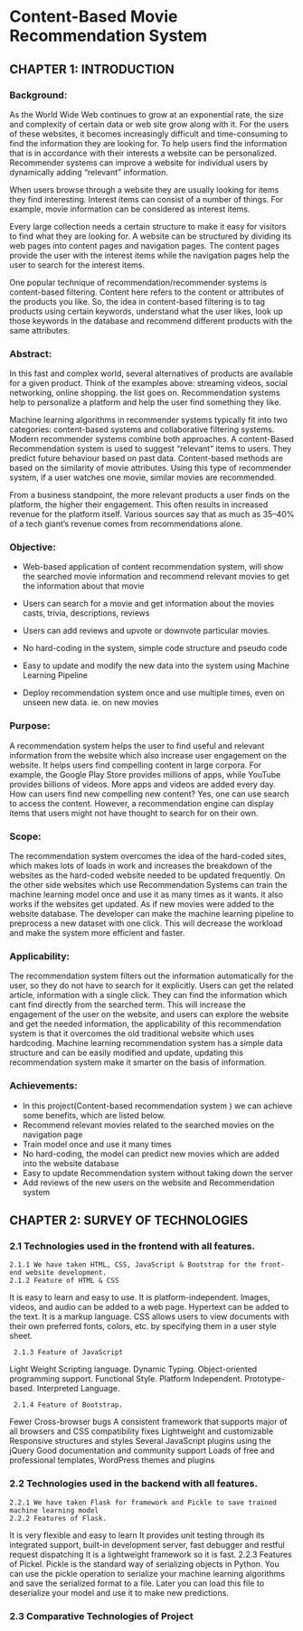 # Content-Based Movie Recommendation System

## CHAPTER 1: INTRODUCTION

### Background:
As the World Wide Web continues to grow at an exponential rate, the size and complexity of certain data or web site grow along with it. For the users of these websites, it becomes increasingly difficult and time-consuming to find the information they are looking for. To help users find the information that is in accordance with their interests a website can be personalized. Recommender systems can improve a website for individual users by dynamically adding “relevant” information.

When users browse through a website they are usually looking for items they find interesting. Interest items can consist of a number of things. For example, movie information can be considered as interest items.

Every large collection needs a certain structure to make it easy for visitors to find what they are looking for. A website can be structured by dividing its web pages into content pages and navigation pages. The content pages provide the user with the interest items while the navigation pages help the user to search for the interest items.

One popular technique of recommendation/recommender systems is content-based filtering. Content here refers to the content or attributes of the products you like. So, the idea in content-based filtering is to tag products using certain keywords, understand what the user likes, look up those keywords in the database and recommend different products with the same attributes.


### **Abstract:**
In this fast and complex world, several alternatives of products are available for a given product. Think of the examples above: streaming videos, social networking, online shopping. the list goes on. Recommendation systems help to personalize a platform and help the user find something they like.

Machine learning algorithms in recommender systems typically fit into two categories: content-based systems and collaborative filtering systems. Modern recommender systems combine both approaches. A content-Based Recommendation system is used to suggest “relevant” items to users. They predict future behaviour based on past data. Content-based methods are based on the similarity of movie attributes. Using this type of recommender system, if a user watches one movie, similar movies are recommended.

From a business standpoint, the more relevant products a user finds on the platform, the higher their engagement. This often results in increased revenue for the platform itself. Various sources say that as much as 35–40% of a tech giant’s revenue comes from recommendations alone.


### **Objective:**
* Web-based application of content recommendation system, will show the searched movie information and recommend relevant movies to get the information about that movie
* Users can search for a movie and get information about the movies casts, trivia, descriptions, reviews
* Users can add reviews and upvote or downvote particular movies.

* No hard-coding in the system, simple code structure and pseudo code

* Easy to update and modify the new data into the system using Machine Learning Pipeline

* Deploy recommendation system once and use multiple times, even on unseen new data. ie. on new movies


### Purpose:
A recommendation system helps the user to find useful and relevant information from the website which also increase user engagement on the website. It helps users find compelling content in large corpora. For example, the Google Play Store provides millions of apps, while YouTube provides billions of videos. More apps and videos are added every day. How can users find new compelling new content? Yes, one can use search to access the content. However, a recommendation engine can display items that users might not have thought to search for on their own.


### Scope:
The recommendation system overcomes the idea of the hard-coded sites, which makes lots of loads in work and increases the breakdown of the websites as the hard-coded website needed to be updated frequently. On the other side websites which use Recommendation Systems can train the machine learning model once and use it as many times as it wants. it also works if the websites get updated. As if new movies were added to the website database. The developer can make the machine learning pipeline to preprocess a new dataset with one click. This will decrease the workload and make the system more efficient and faster.


### Applicability:
The recommendation system filters out the information automatically for the user, so they do not have to search for it explicitly. Users can get the related article, information with a single click. They can find the information which cant find directly from the searched term. This will increase the engagement of the user on the website, and users can explore the website and get the needed information, the applicability of this recommendation system is that it overcomes the old traditional website which uses hardcoding. Machine learning recommendation system has a simple data structure and can be easily modified and update, updating this recommendation system make it smarter on the basis of information.


### Achievements:
* In this project(Content-based recommendation system ) we can achieve some benefits, which are listed below.
* Recommend relevant movies related to the searched movies on the navigation page
* Train model once and use it many times
* No hard-coding, the model can predict new movies which are added into the website database
* Easy to update Recommendation system without taking down the server
* Add reviews of the new users on the website and Recommendation system


## CHAPTER 2: SURVEY OF TECHNOLOGIES

### 2.1 Technologies used in the frontend with all features.

    2.1.1 We have taken HTML, CSS, JavaScript & Bootstrap for the front-end website development.
    2.1.2 Feature of HTML & CSS
It is easy to learn and easy to use.
It is platform-independent.
Images, videos, and audio can be added to a web page.
Hypertext can be added to the text.
It is a markup language.
CSS allows users to view documents with their own preferred fonts, colors, etc. by specifying them in a user style sheet.
 
     2.1.3 Feature of JavaScript
Light Weight Scripting language.
Dynamic Typing.
Object-oriented programming support.
Functional Style.
Platform Independent.
Prototype-based.
Interpreted Language.
 
     2.1.4 Feature of Bootstrap.
Fewer Cross-browser bugs
A consistent framework that supports major of all browsers and CSS compatibility fixes
Lightweight and customizable
Responsive structures and styles
Several JavaScript plugins using the jQuery
Good documentation and community support
Loads of free and professional templates, WordPress themes and plugins
 
### 2.2 Technologies used in the backend with all features.
    2.2.1 We have taken Flask for framework and Pickle to save trained machine learning model
    2.2.2 Features of Flask.
It is very flexible and easy to learn
It provides unit testing through its integrated support, built-in development server, fast debugger and restful request dispatching
It is a lightweight framework so it is fast.
    2.2.3 Features of Pickel.
Pickle is the standard way of serializing objects in Python. You can use the pickle operation to serialize your machine learning algorithms and save the serialized format to a file.
Later you can load this file to deserialize your model and use it to make new predictions.
### 2.3 Comparative Technologies of Project

